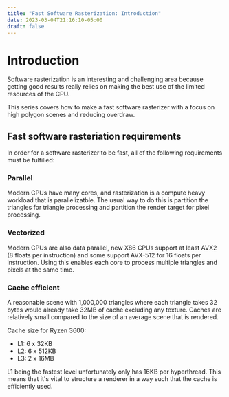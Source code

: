 ```yaml
---
title: "Fast Software Rasterization: Introduction"
date: 2023-03-04T21:16:10-05:00
draft: false
---
```


# Introduction
Software rasterization is an interesting and challenging area because getting good results really relies on making the best use of the limited resources of the CPU.

This series covers how to make a fast software rasterizer with a focus on high polygon scenes and reducing overdraw.

## Fast software rasteriation requirements
In order for a software rasterizer to be fast, all of the following requirements must be fulfilled:

### Parallel
Modern CPUs have many cores, and rasterization is a compute heavy workload that is parallelizatble. The usual way to do this is partition the triangles for triangle processing and partition the render target for pixel processing.

### Vectorized
Modern CPUs are also data parallel, new X86 CPUs support at least AVX2 (8 floats per instruction) and some support AVX-512 for 16 floats per instruction. Using this enables each core to process multiple triangles and pixels at the same time.

### Cache efficient
A reasonable scene with 1,000,000 triangles where each triangle takes 32 bytes would already take 32MB of cache excluding any texture. Caches are relatively small compared to the size of an average scene that is rendered.

Cache size for Ryzen 3600:

* L1: 6 x 32KB
* L2: 6 x 512KB
* L3: 2 x 16MB

L1 being the fastest level unfortunately only has 16KB per hyperthread. This means that it's vital to structure a renderer in a way such that the cache is efficiently used.
